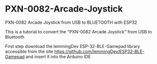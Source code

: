 # PXN-0082-Arcade-Joystick
PXN-0082 Arcade Joystick from USB to BLUETOOTH with ESP32

This is a tutorial to convert the "PXN-0082 Arcade Joystick" from USB to Bluetooth

First step download the lemmingDev ESP-32-BLE-Gamepad library accessible from the site https://github.com/lemmingDev/ESP32-BLE-Gamepad and insert it into the Arduino IDE
